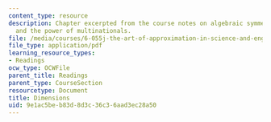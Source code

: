 ```yaml
---
content_type: resource
description: Chapter excerpted from the course notes on algebraic symmetry, dimensions,
  and the power of multinationals.
file: /media/courses/6-055j-the-art-of-approximation-in-science-and-engineering-spring-2008/9e1ac5beb83d8d3c36c36aad3ec28a50_mar21.pdf
file_type: application/pdf
learning_resource_types:
- Readings
ocw_type: OCWFile
parent_title: Readings
parent_type: CourseSection
resourcetype: Document
title: Dimensions
uid: 9e1ac5be-b83d-8d3c-36c3-6aad3ec28a50
---
```

